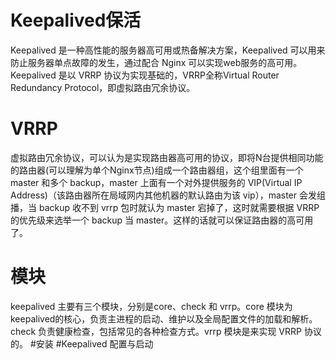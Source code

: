 # Keepalived保活
Keepalived 是一种高性能的服务器高可用或热备解决方案，Keepalived 可以用来防止服务器单点故障的发生，通过配合 Nginx 可以实现web服务的高可用。
Keepalived 是以 VRRP 协议为实现基础的，VRRP全称Virtual Router Redundancy Protocol，即虚拟路由冗余协议。
# VRRP
虚拟路由冗余协议，可以认为是实现路由器高可用的协议，即将N台提供相同功能的路由器(可以理解为单个Nginx节点)组成一个路由器组，这个组里面有一个master 和多个 backup，master 上面有一个对外提供服务的 VIP(Virtual IP Address)（该路由器所在局域网内其他机器的默认路由为该 vip），master 会发组播，当 backup 收不到 vrrp 包时就认为 master 宕掉了，这时就需要根据 VRRP 的优先级来选举一个 backup 当 master。这样的话就可以保证路由器的高可用了。
# 模块
keepalived 主要有三个模块，分别是core、check 和 vrrp。core 模块为keepalived的核心，负责主进程的启动、维护以及全局配置文件的加载和解析。check 负责健康检查，包括常见的各种检查方式。vrrp 模块是来实现 VRRP 协议的。
#安装
#Keepalived 配置与启动
